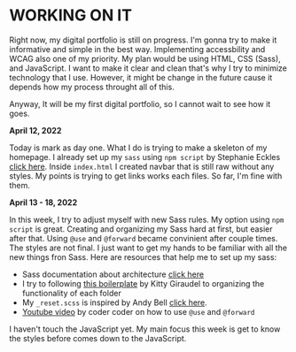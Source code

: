 # WORKING ON IT

Right now, my digital portfolio is still on progress. I'm gonna try to make it informative and simple in the best way. Implementing accessbility and WCAG also one of my priority. My plan would be using HTML, CSS (Sass), and JavaScript. I want to make it clear and clean that's why I try to minimize technology that I use. However, it might be change in the future cause it depends how my process throught all of this.

Anyway, It will be my first digital portfolio, so I cannot wait to see how it goes.

**April 12, 2022**

Today is mark as day one. What I do is trying to make a skeleton of my homepage. I already set up my `sass` using `npm script` by Stephanie Eckles [click here](https://thinkdobecreate.com/articles/minimum-static-site-sass-setup/). Inside `index.html` I created navbar that is still raw without any styles. My points is trying to get links works each files. So far, I'm fine with them.

**April 13 - 18, 2022**

In this week, I try to adjust myself with new Sass rules. My option using `npm script` is great. Creating and organizing my Sass hard at first, but easier after that. Using `@use` and `@forward` became convinient after couple times. The styles are not final. I just want to get my hands to be familiar with all the new things fron Sass. Here are resources that help me to set up my sass:

- Sass documentation about architecture [click here](https://sass-guidelin.es/#architecture)
- I try to following [this boilerplate](https://github.com/KittyGiraudel/sass-boilerplate) by Kitty Giraudel to organizing the functionality of each folder
- My `_reset.scss` is inspired by Andy Bell [click here](https://piccalil.li/blog/a-modern-css-reset/).
- [Youtube video](https://www.youtube.com/watch?v=dOnYNEXv9BM&t=124s) by coder coder on how to use `@use` and `@forward`

I haven't touch the JavaScript yet. My main focus this week is get to know the styles before comes down to the JavaScript.
